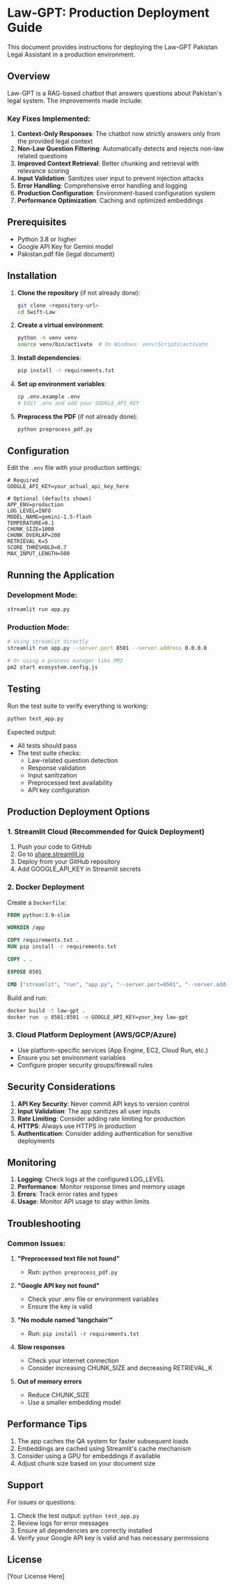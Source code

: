 # Law-GPT: Production Deployment Guide

This document provides instructions for deploying the Law-GPT Pakistan Legal Assistant in a production environment.

## Overview

Law-GPT is a RAG-based chatbot that answers questions about Pakistan's legal system. The improvements made include:

### Key Fixes Implemented:
1. **Context-Only Responses**: The chatbot now strictly answers only from the provided legal context
2. **Non-Law Question Filtering**: Automatically detects and rejects non-law related questions
3. **Improved Context Retrieval**: Better chunking and retrieval with relevance scoring
4. **Input Validation**: Sanitizes user input to prevent injection attacks
5. **Error Handling**: Comprehensive error handling and logging
6. **Production Configuration**: Environment-based configuration system
7. **Performance Optimization**: Caching and optimized embeddings

## Prerequisites

- Python 3.8 or higher
- Google API Key for Gemini model
- Pakistan.pdf file (legal document)

## Installation

1. **Clone the repository** (if not already done):
   ```bash
   git clone <repository-url>
   cd Swift-Law
   ```

2. **Create a virtual environment**:
   ```bash
   python -m venv venv
   source venv/bin/activate  # On Windows: venv\Scripts\activate
   ```

3. **Install dependencies**:
   ```bash
   pip install -r requirements.txt
   ```

4. **Set up environment variables**:
   ```bash
   cp .env.example .env
   # Edit .env and add your GOOGLE_API_KEY
   ```

5. **Preprocess the PDF** (if not already done):
   ```bash
   python preprocess_pdf.py
   ```

## Configuration

Edit the `.env` file with your production settings:

```env
# Required
GOOGLE_API_KEY=your_actual_api_key_here

# Optional (defaults shown)
APP_ENV=production
LOG_LEVEL=INFO
MODEL_NAME=gemini-1.5-flash
TEMPERATURE=0.1
CHUNK_SIZE=1000
CHUNK_OVERLAP=200
RETRIEVAL_K=5
SCORE_THRESHOLD=0.7
MAX_INPUT_LENGTH=500
```

## Running the Application

### Development Mode:
```bash
streamlit run app.py
```

### Production Mode:
```bash
# Using streamlit directly
streamlit run app.py --server.port 8501 --server.address 0.0.0.0

# Or using a process manager like PM2
pm2 start ecosystem.config.js
```

## Testing

Run the test suite to verify everything is working:

```bash
python test_app.py
```

Expected output:
- All tests should pass
- The test suite checks:
  - Law-related question detection
  - Response validation
  - Input sanitization
  - Preprocessed text availability
  - API key configuration

## Production Deployment Options

### 1. Streamlit Cloud (Recommended for Quick Deployment)
1. Push your code to GitHub
2. Go to [share.streamlit.io](https://share.streamlit.io)
3. Deploy from your GitHub repository
4. Add GOOGLE_API_KEY in Streamlit secrets

### 2. Docker Deployment
Create a `Dockerfile`:
```dockerfile
FROM python:3.9-slim

WORKDIR /app

COPY requirements.txt .
RUN pip install -r requirements.txt

COPY . .

EXPOSE 8501

CMD ["streamlit", "run", "app.py", "--server.port=8501", "--server.address=0.0.0.0"]
```

Build and run:
```bash
docker build -t law-gpt .
docker run -p 8501:8501 -e GOOGLE_API_KEY=your_key law-gpt
```

### 3. Cloud Platform Deployment (AWS/GCP/Azure)
- Use platform-specific services (App Engine, EC2, Cloud Run, etc.)
- Ensure you set environment variables
- Configure proper security groups/firewall rules

## Security Considerations

1. **API Key Security**: Never commit API keys to version control
2. **Input Validation**: The app sanitizes all user inputs
3. **Rate Limiting**: Consider adding rate limiting for production
4. **HTTPS**: Always use HTTPS in production
5. **Authentication**: Consider adding authentication for sensitive deployments

## Monitoring

1. **Logging**: Check logs at the configured LOG_LEVEL
2. **Performance**: Monitor response times and memory usage
3. **Errors**: Track error rates and types
4. **Usage**: Monitor API usage to stay within limits

## Troubleshooting

### Common Issues:

1. **"Preprocessed text file not found"**
   - Run: `python preprocess_pdf.py`

2. **"Google API key not found"**
   - Check your .env file or environment variables
   - Ensure the key is valid

3. **"No module named 'langchain'"**
   - Run: `pip install -r requirements.txt`

4. **Slow responses**
   - Check your internet connection
   - Consider increasing CHUNK_SIZE and decreasing RETRIEVAL_K

5. **Out of memory errors**
   - Reduce CHUNK_SIZE
   - Use a smaller embedding model

## Performance Tips

1. The app caches the QA system for faster subsequent loads
2. Embeddings are cached using Streamlit's cache mechanism
3. Consider using a GPU for embeddings if available
4. Adjust chunk size based on your document size

## Support

For issues or questions:
1. Check the test output: `python test_app.py`
2. Review logs for error messages
3. Ensure all dependencies are correctly installed
4. Verify your Google API key is valid and has necessary permissions

## License

[Your License Here]